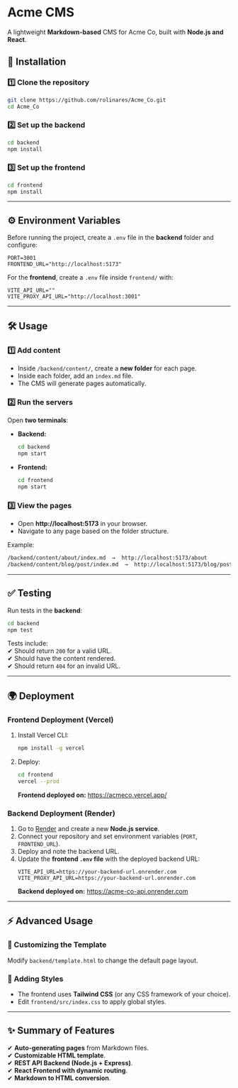 # **Acme CMS**

A lightweight **Markdown-based** CMS for Acme Co, built with **Node.js and React**.

## **🚀 Installation**

### **1️⃣ Clone the repository**

```sh
git clone https://github.com/rolinares/Acme_Co.git
cd Acme_Co
```

### **2️⃣ Set up the backend**

```sh
cd backend
npm install
```

### **3️⃣ Set up the frontend**

```sh
cd frontend
npm install
```

---

## **⚙️ Environment Variables**

Before running the project, create a `.env` file in the **backend** folder and configure:

```env
PORT=3001
FRONTEND_URL="http://localhost:5173"
```

For the **frontend**, create a `.env` file inside `frontend/` with:

```env
VITE_API_URL=""
VITE_PROXY_API_URL="http://localhost:3001"
```

---

## **🛠 Usage**

### **1️⃣ Add content**

- Inside `/backend/content/`, create a **new folder** for each page.
- Inside each folder, add an `index.md` file.
- The CMS will generate pages automatically.

### **2️⃣ Run the servers**

Open **two terminals**:

- **Backend:**
  ```sh
  cd backend
  npm start
  ```
- **Frontend:**
  ```sh
  cd frontend
  npm start
  ```

### **3️⃣ View the pages**

- Open **http://localhost:5173** in your browser.
- Navigate to any page based on the folder structure.

Example:

```sh
/backend/content/about/index.md  →  http://localhost:5173/about
/backend/content/blog/post/index.md  →  http://localhost:5173/blog/post
```

---

## **✅ Testing**

Run tests in the **backend**:

```sh
cd backend
npm test
```

Tests include:  
✔ Should return `200` for a valid URL.  
✔ Should have the content rendered.  
✔ Should return `404` for an invalid URL.

---

## **🌍 Deployment**

### **Frontend Deployment (Vercel)**

1. Install Vercel CLI:
   ```sh
   npm install -g vercel
   ```
2. Deploy:
   ```sh
   cd frontend
   vercel --prod
   ```
   **Frontend deployed on:** https://acmeco.vercel.app/

### **Backend Deployment (Render)**

1. Go to [Render](https://render.com/) and create a new **Node.js service**.
2. Connect your repository and set environment variables (`PORT`, `FRONTEND_URL`).
3. Deploy and note the backend URL.
4. Update the **frontend `.env` file** with the deployed backend URL:
   ```env
   VITE_API_URL=https://your-backend-url.onrender.com
   VITE_PROXY_API_URL=https://your-backend-url.onrender.com
   ```
   **Backend deployed on:** https://acme-co-api.onrender.com

---

## **⚡ Advanced Usage**

### **📝 Customizing the Template**

Modify `backend/template.html` to change the default page layout.

### **🎨 Adding Styles**

- The frontend uses **Tailwind CSS** (or any CSS framework of your choice).
- Edit `frontend/src/index.css` to apply global styles.

---

## **✨ Summary of Features**

✔ **Auto-generating pages** from Markdown files.  
✔ **Customizable HTML template**.  
✔ **REST API Backend (Node.js + Express)**.  
✔ **React Frontend with dynamic routing**.  
✔ **Markdown to HTML conversion**.
